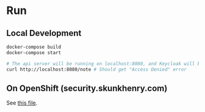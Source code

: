 # Run

## Local Development

```bash
docker-compose build
docker-compose start

# The api server will be running on localhost:8080, and Keycloak will be running on localhost:9090
curl http://localhost:8080/note # Should get "Access Denied" error
```

## On OpenShift (security.skunkhenry.com)

See [this file](./openshift/README.md).